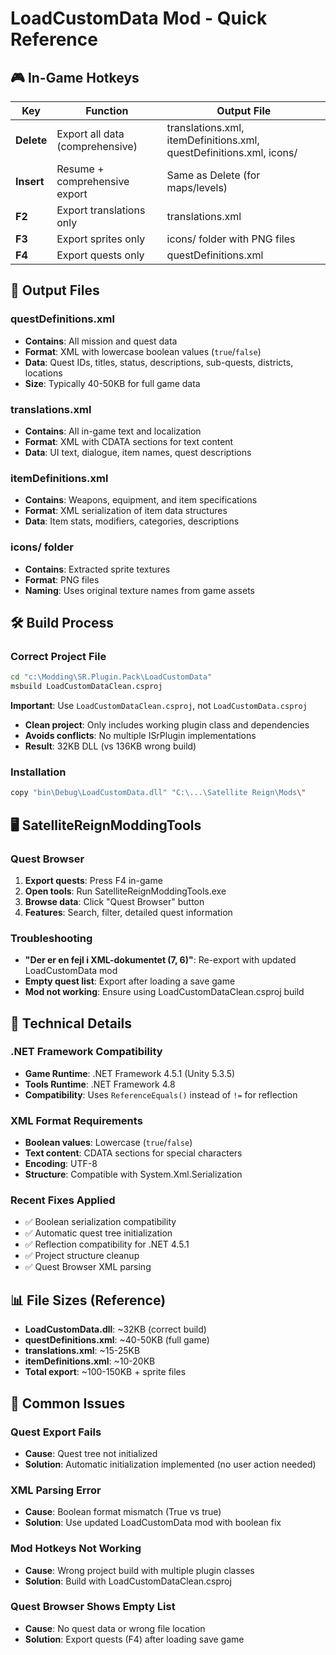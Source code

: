 # LoadCustomData Mod - Quick Reference

## 🎮 In-Game Hotkeys

| Key | Function | Output File |
|-----|----------|-------------|
| **Delete** | Export all data (comprehensive) | translations.xml, itemDefinitions.xml, questDefinitions.xml, icons/ |
| **Insert** | Resume + comprehensive export | Same as Delete (for maps/levels) |
| **F2** | Export translations only | translations.xml |
| **F3** | Export sprites only | icons/ folder with PNG files |
| **F4** | Export quests only | questDefinitions.xml |

## 📁 Output Files

### questDefinitions.xml
- **Contains**: All mission and quest data
- **Format**: XML with lowercase boolean values (`true`/`false`)
- **Data**: Quest IDs, titles, status, descriptions, sub-quests, districts, locations
- **Size**: Typically 40-50KB for full game data

### translations.xml  
- **Contains**: All in-game text and localization
- **Format**: XML with CDATA sections for text content
- **Data**: UI text, dialogue, item names, quest descriptions

### itemDefinitions.xml
- **Contains**: Weapons, equipment, and item specifications
- **Format**: XML serialization of item data structures
- **Data**: Item stats, modifiers, categories, descriptions

### icons/ folder
- **Contains**: Extracted sprite textures
- **Format**: PNG files
- **Naming**: Uses original texture names from game assets

## 🛠 Build Process

### Correct Project File
```bash
cd "c:\Modding\SR.Plugin.Pack\LoadCustomData"
msbuild LoadCustomDataClean.csproj
```

**Important**: Use `LoadCustomDataClean.csproj`, not `LoadCustomData.csproj`
- **Clean project**: Only includes working plugin class and dependencies
- **Avoids conflicts**: No multiple ISrPlugin implementations
- **Result**: 32KB DLL (vs 136KB wrong build)

### Installation
```bash
copy "bin\Debug\LoadCustomData.dll" "C:\...\Satellite Reign\Mods\"
```

## 🖥️ SatelliteReignModdingTools

### Quest Browser
1. **Export quests**: Press F4 in-game
2. **Open tools**: Run SatelliteReignModdingTools.exe  
3. **Browse data**: Click "Quest Browser" button
4. **Features**: Search, filter, detailed quest information

### Troubleshooting
- **"Der er en fejl i XML-dokumentet (7, 6)"**: Re-export with updated LoadCustomData mod
- **Empty quest list**: Export after loading a save game
- **Mod not working**: Ensure using LoadCustomDataClean.csproj build

## 🔧 Technical Details

### .NET Framework Compatibility
- **Game Runtime**: .NET Framework 4.5.1 (Unity 5.3.5)
- **Tools Runtime**: .NET Framework 4.8
- **Compatibility**: Uses `ReferenceEquals()` instead of `!=` for reflection

### XML Format Requirements
- **Boolean values**: Lowercase (`true`/`false`)
- **Text content**: CDATA sections for special characters
- **Encoding**: UTF-8
- **Structure**: Compatible with System.Xml.Serialization

### Recent Fixes Applied
- ✅ Boolean serialization compatibility
- ✅ Automatic quest tree initialization  
- ✅ Reflection compatibility for .NET 4.5.1
- ✅ Project structure cleanup
- ✅ Quest Browser XML parsing

## 📊 File Sizes (Reference)
- **LoadCustomData.dll**: ~32KB (correct build)
- **questDefinitions.xml**: ~40-50KB (full game)
- **translations.xml**: ~15-25KB
- **itemDefinitions.xml**: ~10-20KB
- **Total export**: ~100-150KB + sprite files

## 🚨 Common Issues

### Quest Export Fails
- **Cause**: Quest tree not initialized
- **Solution**: Automatic initialization implemented (no user action needed)

### XML Parsing Error  
- **Cause**: Boolean format mismatch (True vs true)
- **Solution**: Use updated LoadCustomData mod with boolean fix

### Mod Hotkeys Not Working
- **Cause**: Wrong project build with multiple plugin classes
- **Solution**: Build with LoadCustomDataClean.csproj

### Quest Browser Shows Empty List
- **Cause**: No quest data or wrong file location
- **Solution**: Export quests (F4) after loading save game